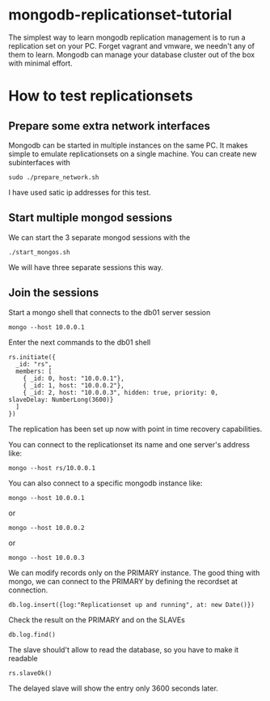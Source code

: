 # mongodb-replicationset-tutorial
The simplest way to learn mongodb replication management is to run a replication set on your PC. Forget vagrant and vmware, we needn't any of them to learn. Mongodb can manage your database cluster out of the box with minimal effort.

# How to test replicationsets

## Prepare some extra network interfaces
Mongodb can be started in multiple instances on the same PC. It makes simple to emulate replicationsets on a single machine. You can create new subinterfaces with 

    sudo ./prepare_network.sh

I have used satic ip addresses for this test.

## Start multiple mongod sessions
We can start the 3 separate mongod sessions with the

    ./start_mongos.sh

We will have three separate sessions this way.

## Join the sessions
Start a mongo shell that connects to the db01 server session

    mongo --host 10.0.0.1
    
Enter the next commands to the db01 shell

    rs.initiate({
      _id: "rs",
      members: [ 
        { _id: 0, host: "10.0.0.1"},
        { _id: 1, host: "10.0.0.2"},
        { _id: 2, host: "10.0.0.3", hidden: true, priority: 0,  slaveDelay: NumberLong(3600)}
      ]
    })
    
The replication has been set up now with point in time recovery capabilities.

You can connect to the replicationset its name and one server's address like:

    mongo --host rs/10.0.0.1

You can also connect to a specific mongodb instance like:

    mongo --host 10.0.0.1
    
or
    
    mongo --host 10.0.0.2
    
or

    mongo --host 10.0.0.3
    

We can modify records only on the PRIMARY instance.
The good thing with mongo, we can connect to the PRIMARY by defining the recordset at connection.

    db.log.insert({log:"Replicationset up and running", at: new Date()})

Check the result on the PRIMARY and on the SLAVEs

    db.log.find()

The slave should't allow to read the database, so you have to make it readable

    rs.slaveOk()
    
The delayed slave will show the entry only 3600 seconds later.
